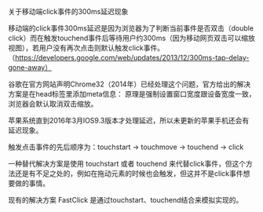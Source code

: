 
关于移动端click事件的300ms延迟现象

移动端的click事件300ms延迟是因为浏览器为了判断当前事件是否双击（double click）而在触发touchend事件后等待用户约300ms（因为移动网页双击可以缩放视图），若用户没有再次点击则默认触发click事件。
（https://developers.google.com/web/updates/2013/12/300ms-tap-delay-gone-away）

谷歌在官方网站声明Chrome32（2014年）已经处理这个问题，官方给出的解决方案是在head标签里添加meta信息：
<meta name="viewport" content="width=device-width">
原理是强制设置窗口宽度跟设备宽度一致，浏览器会默认取消双击缩放。

苹果系统直到2016年3月IOS9.3版本才处理延迟，所以未更新的苹果手机还会有延迟现象。

触发点击事件的先后顺序为：touchstart -> touchmove -> touchend -> click

一种替代解决方案是使用 touchstart 或者 touchend 来代替click事件，但这个方法还是有不足之处的，例如在拖动元素的时候也会触发，但这并不是click事件想要做的事情。

现有的解决方案 FastClick 是通过touchstart、touchend结合来模拟实现的。